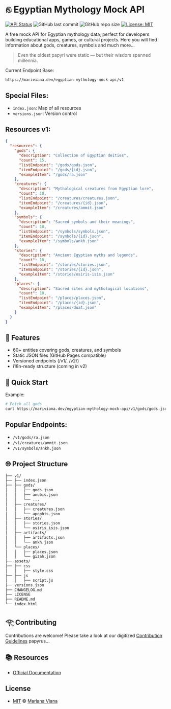   # 𓁶 Egyptian Mythology Mock API

  [![API Status](https://img.shields.io/badge/API%20Status-Stable-%2344AF37)](https://mariviana.dev/egyptian-mythology-mock-api/v1)
  ![GitHub last commit](https://img.shields.io/github/last-commit/marianaviana/egyptian-mythology-mock-api)
  ![GitHub repo size](https://img.shields.io/github/repo-size/marianaviana/egyptian-mythology-mock-api)
  [![License: MIT](https://img.shields.io/badge/License-MIT-yellow.svg)](https://opensource.org/licenses/MIT)

  A free mock API for Egyptian mythology data, perfect for developers building educational apps, games, or cultural projects. Here you will find information about gods, creatures, symbols and much more...

  > Even the oldest papyri were static — but their wisdom spanned millennia.

  Current Endpoint Base:

  ```bash
  https://mariviana.dev/egyptian-mythology-mock-api/v1
  ```

  ## **Special Files**:
  - `index.json`: Map of all resources
  - `versions.json`: Version control


  ## Resources v1:

  ```json
  {
    "resources": {
      "gods": {
        "description": "Collection of Egyptian deities",
        "count": 15,
        "listEndpoint": "/gods/gods.json",
        "itemEndpoint": "/gods/{id}.json",
        "exampleItem": "/gods/ra.json"
      },
      "creatures": {
        "description": "Mythological creatures from Egyptian lore",
        "count": 10,
        "listEndpoint": "/creatures/creatures.json",
        "itemEndpoint": "/creatures/{id}.json",
        "exampleItem": "/creatures/ammit.json"
      },
      "symbols": {
        "description": "Sacred symbols and their meanings",
        "count": 10,
        "listEndpoint": "/symbols/symbols.json",
        "itemEndpoint": "/symbols/{id}.json",
        "exampleItem": "/symbols/ankh.json"
      },
      "stories": {
        "description": "Ancient Egyptian myths and legends",
        "count": 10,
        "listEndpoint": "/stories/stories.json",
        "itemEndpoint": "/stories/{id}.json",
        "exampleItem": "/stories/osiris-isis.json"
      },
      "places": {
        "description": "Sacred sites and mythological locations",
        "count": 10,
        "listEndpoint": "/places/places.json",
        "itemEndpoint": "/places/{id}.json",
        "exampleItem": "/places/duat.json"
      }
    }
  }
  ```


  ## 🏺 Features
  - 60+ entities covering gods, creatures, and symbols
  - Static JSON files (GitHub Pages compatible)
  - Versioned endpoints (/v1/, /v2/)
  - i18n-ready structure (coming in v2)


  ## 📜 Quick Start
  Example:
  ```bash
  # Fetch all gods
  curl https://mariviana.dev/egyptian-mythology-mock-api/v1/gods/gods.json
  ```

  ## Popular Endpoints:
  - `/v1/gods/ra.json`
  - `/v1/creatures/ammit.json`
  - `/v1/symbols/ankh.json`


  ## 🌐 Project Structure
  ```bash
  ├── v1/
  ├── ├── index.json
  ├── ├── gods/
  │   │   ├── gods.json
  │   │   ├── anubis.json
  │   │   └── ...
  │   ├── creatures/
  │   │   ├── creatures.json
  │   │   └── apophis.json
  │   ├── stories/
  │   │   ├── stories.json
  │   │   └── osiris_isis.json
  │   ├── artifacts/
  │   │   ├── artifacts.json
  │   │   └── ankh.json
  │   └── places/
  │   │   ├── places.json
  │   │   └── gizah.json
  ├── assets/
  ├── ├── css
  │   │   ├── style.css
  ├── ├── js
  │   │   ├── script.js
  ├── versions.json
  ├── CHANGELOG.md
  ├── LICENSE
  ├── README.md
  └── index.html
  ```

  ## 𓂀 Contributing

  Contributions are welcome! Please take a look at our digitized [Contribution Guidelines](https://github.com/marianaviana/egyptian-mythology-mock-api/blob/main/CONTRIBUTING.md) papyrus...


  ## 📚 Resources
  - [Official Documentation](https://mariviana.dev/egyptian-mythology-mock-api/)

  ## License
  - [MIT](https://github.com/marianaviana/egyptian-mythology-mock-api/blob/main/LICENSE) © [Mariana Viana](https://github.com/marianaviana/)
